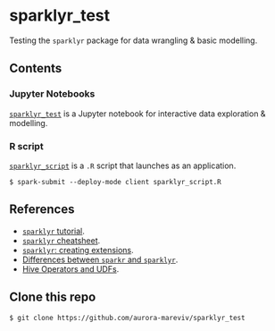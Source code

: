 # sparklyr_test
Testing the `sparklyr` package for data wrangling &amp; basic modelling.

## Contents

### Jupyter Notebooks
[`sparklyr_test`](https://github.com/aurora-mareviv/sparklyr_test/blob/master/sparklyr_test.ipynb) is a Jupyter notebook for interactive data exploration & modelling.

<!--[`sparklyr_test2`](https://github.com/aurora-mareviv/sparklyr_test/blob/master/sparklyr_test2.ipynb) is another Jupyter notebook for interactive data exploration & modelling with a -much- bigger dataset. -->


### R script
[`sparklyr_script`](https://github.com/aurora-mareviv/sparklyr_test/blob/master/sparklyr_script.R) is a `.R` script that launches as an application.

    $ spark-submit --deploy-mode client sparklyr_script.R


## References 

- [`sparklyr` tutorial](http://spark.rstudio.com/).
- [`sparklyr` cheatsheet](http://spark.rstudio.com/images/sparklyr-cheatsheet.pdf).
- [`sparklyr`: creating extensions](http://spark.rstudio.com/extensions.html).
- [Differences between `sparkr` and `sparklyr`](https://stackoverflow.com/questions/39494484/sparkr-vs-sparklyr).
- [Hive Operators and UDFs](https://cwiki.apache.org/confluence/display/Hive/LanguageManual+UDF).

## Clone this repo

    $ git clone https://github.com/aurora-mareviv/sparklyr_test
